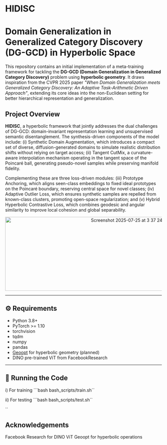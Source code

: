 # HIDISC

# Domain Generalization in Generalized Category Discovery (DG-GCD) in Hyperbolic Space

This repository contains an initial implementation of a meta-training framework for tackling the **DG-GCD (Domain Generalization in Generalized Category Discovery)** problem using **hyperbolic geometry**. It draws inspiration from the CVPR 2025 paper *"When Domain Generalization meets Generalized Category Discovery: An Adaptive Task-Arithmetic Driven Approach"*, extending its core ideas into the non-Euclidean setting for better hierarchical representation and generalization.

## Project Overview

**HIDISC**, a hyperbolic framework that jointly addresses the dual challenges of DG-GCD: domain-invariant representation learning and unsupervised semantic disentanglement. The
synthesis-driven components of the model include: (i) Synthetic Domain Augmentation, which introduces a compact set of diverse, diffusion-generated domains to simulate realistic distribution shifts
without relying on target access; (ii) Tangent CutMix, a curvature-aware interpolation mechanism operating in the tangent space of the Poincaré ball, generating pseudo-novel samples while preserving manifold fidelity. 

Complementing these are three loss-driven modules: (iii) Prototype Anchoring, which aligns seen-class embeddings to fixed ideal prototypes on the Poincaré boundary, reserving central space for novel classes; (iv) Adaptive Outlier Loss, which ensures synthetic samples are repelled from known-class clusters, promoting open-space regularization; and (v) Hybrid Hyperbolic Contrastive Loss, which combines geodesic and angular similarity to improve local cohesion and global separability.

<center> <img width="790" height="237" alt="Screenshot 2025-07-25 at 3 37 24 PM" src="https://github.com/user-attachments/assets/09676650-7420-44c5-b809-444739cde77e"/> </center> 

---

## ⚙️ Requirements
- Python 3.8+
- PyTorch >= 1.10
- torchvision
- tqdm
- numpy
- pandas
- [Geoopt](https://github.com/geoopt/geoopt) for hyperbolic geometry (planned)
- DINO pre-trained ViT from FacebookResearch

---
## 🧪 Running the Code

i) For training 
```bash bash_scripts/train.sh``

ii) For testing
```bash bash_scripts/test.sh``

``
## Acknowledgements

Facebook Research for DINO ViT
Geoopt for hyperbolic operations

